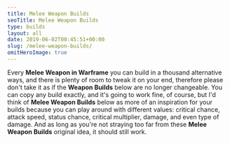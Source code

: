 ```yaml
---
title: Melee Weapon Builds
seoTitle: Melee Weapon Builds
type: builds
layout: all
date: 2019-06-02T00:45:51+00:00
slug: /melee-weapon-builds/
omitHeroImage: true
---
```

Every **Melee Weapon in Warframe** you can build in a thousand alternative ways, and there is plenty of room to tweak it on your end, therefore please don't take it as if the **Weapon Builds** below are no longer changeable. You can copy any build exactly, and it's going to work fine, of course, but I'd think of **Melee Weapon Builds** below as more of an inspiration for your builds because you can play around with different values: critical chance, attack speed, status chance, critical multiplier, damage, and even type of damage. And as long as you're not straying too far from these **Melee Weapon Builds** original idea, it should still work.